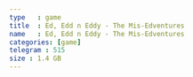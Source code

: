 ```yaml
---
type   : game
title  : Ed, Edd n Eddy - The Mis-Edventures
name   : Ed, Edd n Eddy - The Mis-Edventures
categories: [game]
telegram : 515
size : 1.4 GB
---
```



